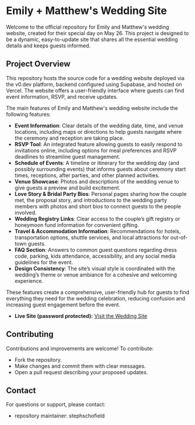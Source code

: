 # Emily + Matthew's Wedding Site

Welcome to the official repository for Emily and Matthew's wedding website, created for their special day on May 26. This project is designed to be a dynamic, easy-to-update site that shares all the essential wedding details and keeps guests informed.

## Project Overview

This repository hosts the source code for a wedding website deployed via the v0.dev platform, backend configured using Supabase, and hosted on Vercel. The website offers a user-friendly interface where guests can find event information, RSVP, and receive updates.

The main features of Emily and Matthew's wedding website include the following features:

- **Event Information**: Clear details of the wedding date, time, and venue locations, including maps or directions to help guests navigate where the ceremony and reception are taking place.
- **RSVP Tool**: An integrated feature allowing guests to easily respond to invitations online, including options for meal preferences and RSVP deadlines to streamline guest management.
- **Schedule of Events**: A timeline or itinerary for the wedding day (and possibly surrounding events) that informs guests about ceremony start times, receptions, after parties, and other planned activities.
- **Venue Showcase**: Photos and descriptions of the wedding venue to give guests a preview and build excitement.
- **Love Story \& Bridal Party Bios**: Personal pages sharing how the couple met, the proposal story, and introductions to the wedding party members with photos and short bios to connect guests to the people involved.
- **Wedding Registry Links**: Clear access to the couple’s gift registry or honeymoon fund information for convenient gifting.
- **Travel \& Accommodation Information**: Recommendations for hotels, transportation options, shuttle services, and local attractions for out-of-town guests.
- **FAQ Section**: Answers to common guest questions regarding dress code, parking, kids attendance, accessibility, and any social media guidelines for the event.
- **Design Consistency**: The site’s visual style is coordinated with the wedding’s theme or venue ambiance for a cohesive and welcoming experience.

These features create a comprehensive, user-friendly hub for guests to find everything they need for the wedding celebration, reducing confusion and increasing guest engagement before the event.

- **Live Site (password protected):** [Visit the Wedding Site](https://vercel.com/sschofield-microsoftcos-projects/v0-emily-matthew-s-wedding-may-26)

## Contributing

Contributions and improvements are welcome! To contribute:

- Fork the repository.
- Make changes and commit them with clear messages.
- Open a pull request describing your proposed updates.

## Contact

For questions or support, please contact:

- repository maintainer: stephschofield
